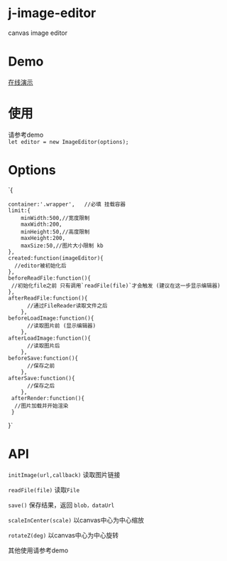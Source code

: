 # j-image-editor
canvas image editor

# Demo
[在线演示](https://gitjinfeiyang.github.io/j-image-editor/)

# 使用
请参考demo  
     `let editor = new ImageEditor(options);`
     
# Options   
`{

	container:'.wrapper',   //必填 挂载容器
	limit:{
		minWidth:500,//宽度限制
		maxWidth:200,
		minHeight:50,//高度限制
		maxHeight:200,
		maxSize:50,//图片大小限制 kb
	},
    created:function(imageEditor){
      //editor被初始化后
    },
    beforeReadFile:function(){
     //初始化file之前 只有调用`readFile(file)`才会触发 (建议在这一步显示编辑器)
    },
    afterReadFile:function(){
		  //通过FileReader读取文件之后
		},
    beforeLoadImage:function(){
		  //读取图片前 (显示编辑器)
		},
    afterLoadImage:function(){
		  //读取图片后
		},
    beforeSave:function(){
		  //保存之前
		},
    afterSave:function(){
		  //保存之后
		},
     afterRender:function(){
      //图片加载并开始渲染
     }
		
}`


# API
`initImage(url,callback)` 读取图片链接

`readFile(file)` 读取`File`

`save()` 保存结果，返回 `blob，dataUrl`

`scaleInCenter(scale)` 以canvas中心为中心缩放

`rotateZ(deg)` 以canvas中心为中心旋转

其他使用请参考demo
